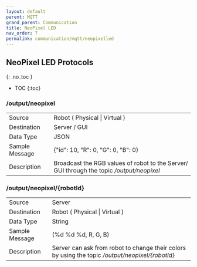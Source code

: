 ```yaml
---
layout: default
parent: MQTT
grand_parent: Communication
title: NeoPixel LED
nav_order: 7
permalink: communication/mqtt/neopixelled
---
```


## NeoPixel LED Protocols
{: .no_toc }

- TOC
{:toc}

###  /output/neopixel

<table>
    <tr><td>Source</td><td>Robot ( Physical | Virtual ) </td></tr>
    <tr><td>Destination</td><td>Server / GUI</td></tr>
    <tr><td>Data Type</td><td>JSON</td></tr>
    <tr><td>Sample Message</td><td>
        {"id": 10, "R": 0, "G": 0, "B": 0}
    </td></tr>
    <tr><td>Description</td><td>
        Broadcast the RGB values of robot to the Server/ GUI through the topic <i> /output/neopixel</i>
    </td></tr>
</table>

### /output/neopixel/{robotId}

<table>
    <tr><td>Source</td><td>Server</td></tr>
    <tr><td>Destination</td><td>Robot ( Physical | Virtual ) </td></tr>
    <tr><td>Data Type</td><td>String</td></tr>
    <tr><td>Sample Message</td><td>
        (%d %d %d, R, G, B)
    </td></tr>
    <tr><td>Description</td><td>
        Server can ask from robot to change their colors by using the topic <i>/output/neopixel/{robotId}</i>
    </td></tr>
</table>
